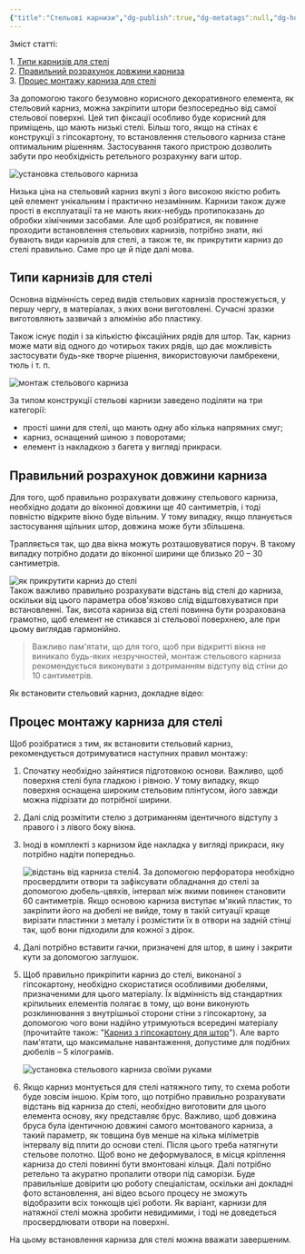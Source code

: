 ```yaml
---
{"title":"Стельові карнизи","dg-publish":true,"dg-metatags":null,"dg-home":null,"permalink":"/vstanovlennya-karnizu/stelovi-karnizi/","dgPassFrontmatter":true,"noteIcon":""}
---
```



Зміст статті:  

1\. [Типи карнизів для стелі](#1)  
2\. [Правильний розрахунок довжини карниза](#2)  
3\. [Процес монтажу карниза для стелі](#3)

За допомогою такого безумовно корисного декоративного елемента, як стельовий карниз, можна закріпити штори безпосередньо від самої стельової поверхні. Цей тип фіксації особливо буде корисний для приміщень, що мають низькі стелі. Більш того, якщо на стінах є конструкції з гіпсокартону, то встановлення стельового карниза стане оптимальним рішенням. Застосування такого пристрою дозволить забути про необхідність ретельного розрахунку ваги штор.

![](https://ceilingmastak.com.ua/upload/medialibrary/7e7/7e75b51625feffd0f8ecd3abe0ce62f9.webp "установка стельового карниза")

Низька ціна на стельовий карниз вкупі з його високою якістю робить цей елемент унікальним і практично незамінним. Карнизи також дуже прості в експлуатації та не мають яких-небудь протипоказань до обробки хімічними засобами. Але щоб розібратися, як повинне проходити встановлення стельових карнизів, потрібно знати, які бувають види карнизів для стелі, а також те, як прикрутити карниз до стелі правильно. Саме про це й піде далі мова.

Типи карнизів для стелі
-----------------------

Основна відмінність серед видів стельових карнизів простежується, у першу чергу, в матеріалах, з яких вони виготовлені. Сучасні зразки виготовляють зазвичай з алюмінію або пластику.

Також існує поділ і за кількістю фіксаційних рядів для штор. Так, карниз може мати від одного до чотирьох таких рядів, що дає можливість застосувати будь-яке творче рішення, використовуючи ламбрекени, тюль і т. п.

![](https://ceilingmastak.com.ua/upload/medialibrary/fce/fcebf1c62b312546363ac65d84825323.webp "монтаж стельового карниза")

За типом конструкції стельові карнизи заведено поділяти на три категорії:

*   прості шини для стелі, що мають одну або кілька напрямних смуг;
*   карниз, оснащений шиною з поворотами;
*   елемент із накладкою з багета у вигляді прикраси.

Правильний розрахунок довжини карниза
-------------------------------------

Для того, щоб правильно розрахувати довжину стельового карниза, необхідно додати до віконної довжини ще 40 сантиметрів, і тоді повністю відкрите вікно буде вільним. У тому випадку, якщо планується застосування щільних штор, довжина може бути збільшена.

Трапляється так, що два вікна можуть розташовуватися поруч. В такому випадку потрібно додати до віконної ширини ще близько 20 – 30 сантиметрів.

![](https://ceilingmastak.com.ua/upload/medialibrary/cb2/cb28ac2c737fdfcfe98c8a8c5e757362.webp "як прикрутити карниз до стелі")  
Також важливо правильно розрахувати відстань від стелі до карниза, оскільки від цього параметра обов'язково слід відштовхуватися при встановленні. Так, висота карниза від стелі повинна бути розрахована грамотно, щоб елемент не стикався зі стельової поверхнею, але при цьому виглядав гармонійно.

> Важливо пам'ятати, що для того, щоб при відкритті вікна не виникало будь-яких незручностей, монтаж стельового карниза рекомендується виконувати з дотриманням відступу від стіни до 10 сантиметрів.

Як встановити стельовий карниз, докладне відео:

Процес монтажу карниза для стелі
--------------------------------

Щоб розібратися з тим, як встановити стельовий карниз, рекомендується дотримуватися наступних правил монтажу:

1.  Спочатку необхідно зайнятися підготовкою основи. Важливо, щоб поверхня стелі була гладкою і рівною. У тому випадку, якщо поверхня оснащена широким стельовим плінтусом, його завжди можна підрізати до потрібної ширини.
2.  Далі слід розмітити стелю з дотриманням ідентичного відступу з правого і з лівого боку вікна.
3.  Іноді в комплекті з карнизом йде накладка у вигляді прикраси, яку потрібно надіти попередньо.
    
    ![](https://ceilingmastak.com.ua/upload/medialibrary/3b1/3b1121307800ea2998edf6c0291912a5.webp "відстань від карниза стелі")4.  За допомогою перфоратора необхідно просвердлити отвори та зафіксувати обладнання до стелі за допомогою дюбель-цвяхів, інтервал між якими повинен становити 60 сантиметрів. Якщо основою карниза виступає м'який пластик, то закріпити його на дюбелі не вийде, тому в такій ситуації краще вирізати пластинки з металу і розмістити їх в отвори на задній стінці так, щоб вони підходили для кожної з дірок.
5.  Далі потрібно вставити гачки, призначені для штор, в шину і закрити кути за допомогою заглушок.
6.  Щоб правильно прикріпити карниз до стелі, виконаної з гіпсокартону, необхідно скористатися особливими дюбелями, призначеними для цього матеріалу. Їх відмінність від стандартних кріпильних елементів полягає в тому, що вони виконують розклинювання з внутрішньої сторони стіни з гіпсокартону, за допомогою чого вони надійно утримуються всередині матеріалу (прочитайте також: "[Карниз з гіпсокартону для штор](https://ceilingmastak.com.ua/types-ceilings/made-drywall/karniz-v-steli-z-gipsokartonu-varianti-pristroyu.html)"). Але варто пам'ятати, що максимальне навантаження, допустиме для подібних дюбелів – 5 кілограмів.
    
    ![](https://ceilingmastak.com.ua/upload/medialibrary/dd9/dd9460ee8741c79ae8e32d52f308c022.webp "установка стельового карниза своїми руками")
    
7.  Якщо карниз монтується для стелі натяжного типу, то схема роботи буде зовсім іншою. Крім того, що потрібно правильно розрахувати відстань від карниза до стелі, необхідно виготовити для цього елемента основу, яку представляє брус. Важливо, щоб довжина бруса була ідентичною довжині самого монтованого карниза, а такий параметр, як товщина був менше на кілька міліметрів інтервалу від плити до основи стелі. Після цього треба натягнути стельове полотно. Щоб воно не деформувалося, в місця кріплення карниза до стелі повинні бути вмонтовані кільця. Далі потрібно ретельно та акуратно пропалити отвори під саморізи. Буде правильніше довірити цю роботу спеціалістам, оскільки ані докладні фото встановлення, ані відео всього процесу не зможуть відобразити всіх тонкощів цієї роботи. Як варіант, карнизи для натяжної стелі можна зробити невидимими, і тоді не доведеться просвердлювати отвори на поверхні.

На цьому встановлення карниза для стелі можна вважати завершеним.

